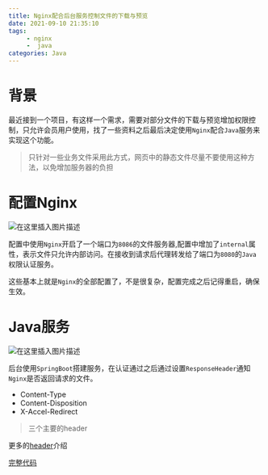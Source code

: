 ```yaml
---
title: Nginx配合后台服务控制文件的下载与预览
date: 2021-09-10 21:35:10
tags:
     - nginx
     -  java
categories: Java
---
```


# 背景
最近接到一个项目，有这样一个需求，需要对部分文件的下载与预览增加权限控制，只允许会员用户使用，找了一些资料之后最后决定使用`Nginx`配合`Java`服务来实现这个功能。
> 只针对一些业务文件采用此方式，网页中的静态文件尽量不要使用这种方法，以免增加服务器的负担

#  配置Nginx
![在这里插入图片描述](https://img-blog.csdnimg.cn/20210328130245299.png?x-oss-process=image/watermark,type_ZmFuZ3poZW5naGVpdGk,shadow_10,text_aHR0cHM6Ly9ibG9nLmNzZG4ubmV0L2xpNTY3Mg==,size_16,color_FFFFFF,t_70)

配置中使用`Nginx`开启了一个端口为`8086`的文件服务器,配置中增加了`internal`属性，表示文件只允许内部访问。在接收到请求后代理转发给了端口为`8080`的`Java`权限认证服务。

这些基本上就是`Nginx`的全部配置了，不是很复杂，配置完成之后记得重启，确保生效。

# Java服务

![在这里插入图片描述](https://img-blog.csdnimg.cn/2021032813145673.png?x-oss-process=image/watermark,type_ZmFuZ3poZW5naGVpdGk,shadow_10,text_aHR0cHM6Ly9ibG9nLmNzZG4ubmV0L2xpNTY3Mg==,size_16,color_FFFFFF,t_70)

后台使用`SpringBoot`搭建服务，在认证通过之后通过设置`ResponseHeader`通知`Nginx`是否返回请求的文件。

* Content-Type
* Content-Disposition
*  X-Accel-Redirect
> 三个主要的header
> 
更多的[header](https://developer.mozilla.org/zh-CN/docs/Web/HTTP/Headers)介绍

[完整代码](https://github.com/lizeze/note/issues/43)